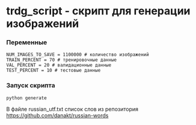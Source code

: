 # trdg_script - скрипт для генерации изображений

### Переменные

```
NUM_IMAGES_TO_SAVE = 1100000 # количество изображений
TRAIN_PERCENT = 70 # тренировочные данные
VAL_PERCENT = 20 # валидационные данные
TEST_PERCENT = 10 # тестовые данные
```


### Запуск скрипта

```
python generate
```

В файле russian_utf.txt список слов из репозитория https://github.com/danakt/russian-words 